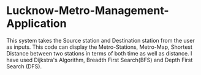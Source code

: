# Lucknow-Metro-Management-Application
This system takes the Source station and Destination station from the user as inputs. This code can display the Metro-Stations, Metro-Map, Shortest Distance between two stations in terms of both time as well as distance. I have used Dijkstra's Algorithm, Breadth First Search(BFS) and Depth First Search (DFS).
